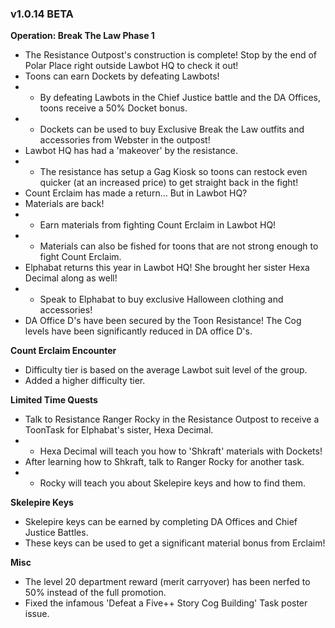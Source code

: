 ### v1.0.14 BETA

**Operation: Break The Law Phase 1**
- The Resistance Outpost's construction is complete! Stop by the end of Polar Place right outside Lawbot HQ to check it out!
- Toons can earn Dockets by defeating Lawbots!
- - By defeating Lawbots in the Chief Justice battle and the DA Offices, toons receive a 50% Docket bonus.
- - Dockets can be used to buy Exclusive Break the Law outfits and accessories from Webster in the outpost!
- Lawbot HQ has had a 'makeover' by the resistance.
- - The resistance has setup a Gag Kiosk so toons can restock even quicker (at an increased price) to get straight back in the fight!
- Count Erclaim has made a return... But in Lawbot HQ?
- Materials are back!
- - Earn materials from fighting Count Erclaim in Lawbot HQ!
- - Materials can also be fished for toons that are not strong enough to fight Count Erclaim.
- Elphabat returns this year in Lawbot HQ! She brought her sister Hexa Decimal along as well!
- - Speak to Elphabat to buy exclusive Halloween clothing and accessories!
- DA Office D's have been secured by the Toon Resistance! The Cog levels have been significantly reduced in DA office D's.

**Count Erclaim Encounter**
- Difficulty tier is based on the average Lawbot suit level of the group.
- Added a higher difficulty tier.

**Limited Time Quests**
- Talk to Resistance Ranger Rocky in the Resistance Outpost to receive a ToonTask for Elphabat's sister, Hexa Decimal.
- - Hexa Decimal will teach you how to 'Shkraft' materials with Dockets!
- After learning how to Shkraft, talk to Ranger Rocky for another task.
- - Rocky will teach you about Skelepire keys and how to find them.

**Skelepire Keys**
- Skelepire keys can be earned by completing DA Offices and Chief Justice Battles.
- These keys can be used to get a significant material bonus from Erclaim!

**Misc**
- The level 20 department reward (merit carryover) has been nerfed to 50% instead of the full promotion.
- Fixed the infamous 'Defeat a Five++ Story Cog Building' Task poster issue.
